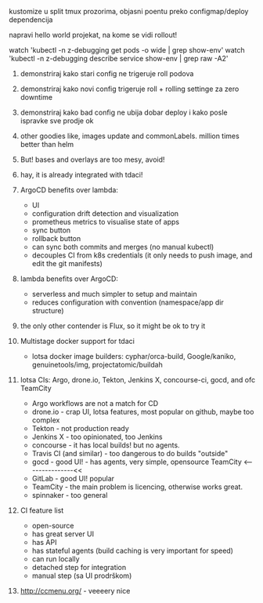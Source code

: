 kustomize u split tmux prozorima, objasni poentu preko configmap/deploy dependencija

napravi hello world projekat, na kome se vidi rollout!

watch 'kubectl -n z-debugging get pods -o wide | grep show-env'
watch 'kubectl -n z-debugging describe service show-env | grep raw -A2'

1. demonstriraj kako stari config ne trigeruje roll podova
2. demonstriraj kako novi config trigeruje roll + rolling settinge za zero downtime
3. demonstriraj kako bad config ne ubija dobar deploy i kako posle ispravke sve prodje ok
4. other goodies like, images update and commonLabels. million times better than helm
5. But! bases and overlays are too mesy, avoid!
6. hay, it is already integrated with tdaci!

7. ArgoCD benefits over lambda:
   * UI
   * configuration drift detection and visualization
   * prometheus metrics to visualise state of apps
   * sync button
   * rollback button
   * can sync both commits and merges (no manual kubectl)
   * decouples CI from k8s credentials (it only needs to push image, and edit the git manifests)
8. lambda benefits over ArgoCD:
   * serverless and much simpler to setup and maintain
   * reduces configuration with convention (namespace/app dir structure)
9. the only other contender is Flux, so it might be ok to try it

10. Multistage docker support for tdaci
    * lotsa docker image builders: cyphar/orca-build, Google/kaniko, genuinetools/img, projectatomic/buildah

12. lotsa CIs: Argo, drone.io, Tekton, Jenkins X, concourse-ci, gocd, and ofc TeamCity
	* Argo workflows are not a match for CD
	* drone.io - crap UI, lotsa features, most popular on github, maybe too complex
	* Tekton - not production ready
	* Jenkins X - too opinionated, too Jenkins
	* concourse - it has local builds! but no agents.
	* Travis CI (and similar) - too dangerous to do builds "outside"
	* gocd - good UI! - has agents, very simple, opensource TeamCity  <---------------<<
	* GitLab - good UI! popular
	* TeamCity - the main problem is licencing, otherwise works great.
	* spinnaker - too general

13. CI feature list
	* open-source
	* has great server UI
	* has API
	* has stateful agents (build caching is very important for speed)
	* can run locally
	* detached step for integration
	* manual step (sa UI prodrškom)

15. http://ccmenu.org/ - veeeery nice
